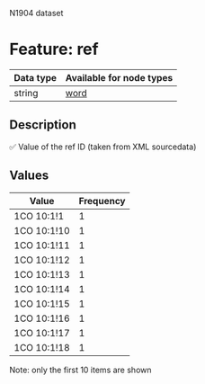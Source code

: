 <p>N1904 dataset</p>

<h1>Feature: ref</h1>

<table>
<thead>
<tr>
  <th>Data type</th>
  <th>Available for node types</th>
</tr>
</thead>
<tbody>
<tr>
  <td>string</td>
  <td><A HREF="featurebynodetype.md#word">word</A></td>
</tr>
</tbody>
</table>

<h2>Description</h2>

<p>✅ Value of the ref ID (taken from XML sourcedata)</p>

<h2>Values</h2>

<table>
<thead>
<tr>
  <th>Value</th>
  <th>Frequency</th>
</tr>
</thead>
<tbody>
<tr>
  <td>1CO 10:1!1</td>
  <td>1</td>
</tr>
<tr>
  <td>1CO 10:1!10</td>
  <td>1</td>
</tr>
<tr>
  <td>1CO 10:1!11</td>
  <td>1</td>
</tr>
<tr>
  <td>1CO 10:1!12</td>
  <td>1</td>
</tr>
<tr>
  <td>1CO 10:1!13</td>
  <td>1</td>
</tr>
<tr>
  <td>1CO 10:1!14</td>
  <td>1</td>
</tr>
<tr>
  <td>1CO 10:1!15</td>
  <td>1</td>
</tr>
<tr>
  <td>1CO 10:1!16</td>
  <td>1</td>
</tr>
<tr>
  <td>1CO 10:1!17</td>
  <td>1</td>
</tr>
<tr>
  <td>1CO 10:1!18</td>
  <td>1</td>
</tr>
</tbody>
</table>

<p>Note: only the first 10 items are shown</p>
